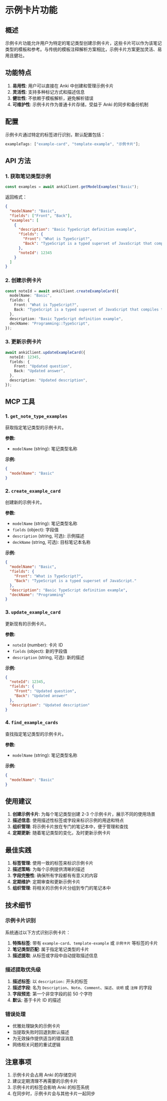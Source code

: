 # 示例卡片功能

## 概述

示例卡片功能允许用户为特定的笔记类型创建示例卡片，这些卡片可以作为该笔记类型的模板和参考。与传统的模板注释解析方案相比，示例卡片方案更加灵活、易用且健壮。

## 功能特点

1. **易用性**: 用户可以直接在 Anki 中创建和管理示例卡片
2. **灵活性**: 支持多种标记方式和描述信息
3. **健壮性**: 不依赖于模板解析，避免解析错误
4. **可维护性**: 示例卡片作为普通卡片存储，受益于 Anki 的同步和备份机制

## 配置

示例卡片通过特定的标签进行识别，默认配置包括：

```typescript
exampleTags: ["example-card", "template-example", "示例卡片"];
```

## API 方法

### 1. 获取笔记类型示例

```typescript
const examples = await ankiClient.getModelExamples("Basic");
```

返回格式：

```json
{
  "modelName": "Basic",
  "fields": ["Front", "Back"],
  "examples": [
    {
      "description": "Basic TypeScript definition example",
      "fields": {
        "Front": "What is TypeScript?",
        "Back": "TypeScript is a typed superset of JavaScript that compiles to plain JavaScript."
      },
      "noteId": 12345
    }
  ]
}
```

### 2. 创建示例卡片

```typescript
const noteId = await ankiClient.createExampleCard({
  modelName: "Basic",
  fields: {
    Front: "What is TypeScript?",
    Back: "TypeScript is a typed superset of JavaScript that compiles to plain JavaScript.",
  },
  description: "Basic TypeScript definition example",
  deckName: "Programming::TypeScript",
});
```

### 3. 更新示例卡片

```typescript
await ankiClient.updateExampleCard({
  noteId: 12345,
  fields: {
    Front: "Updated question",
    Back: "Updated answer",
  },
  description: "Updated description",
});
```

## MCP 工具

### 1. `get_note_type_examples`

获取指定笔记类型的示例卡片。

**参数:**

- `modelName` (string): 笔记类型名称

**示例:**

```json
{
  "modelName": "Basic"
}
```

### 2. `create_example_card`

创建新的示例卡片。

**参数:**

- `modelName` (string): 笔记类型名称
- `fields` (object): 字段值
- `description` (string, 可选): 示例描述
- `deckName` (string, 可选): 目标笔记本名称

**示例:**

```json
{
  "modelName": "Basic",
  "fields": {
    "Front": "What is TypeScript?",
    "Back": "TypeScript is a typed superset of JavaScript."
  },
  "description": "Basic TypeScript definition example",
  "deckName": "Programming"
}
```

### 3. `update_example_card`

更新现有的示例卡片。

**参数:**

- `noteId` (number): 卡片 ID
- `fields` (object): 新的字段值
- `description` (string, 可选): 新的描述

**示例:**

```json
{
  "noteId": 12345,
  "fields": {
    "Front": "Updated question",
    "Back": "Updated answer"
  },
  "description": "Updated description"
}
```

### 4. `find_example_cards`

查找指定笔记类型的示例卡片。

**参数:**

- `modelName` (string): 笔记类型名称

**示例:**

```json
{
  "modelName": "Basic"
}
```

## 使用建议

1. **创建示例卡片**: 为每个笔记类型创建 2-3 个示例卡片，展示不同的使用场景
2. **描述信息**: 使用描述性标签或字段来标识示例的用途和特点
3. **组织管理**: 将示例卡片放在专门的笔记本中，便于管理和查找
4. **定期更新**: 随着笔记类型的变化，及时更新示例卡片

## 最佳实践

1. **标签管理**: 使用一致的标签来标识示例卡片
2. **描述策略**: 为每个示例提供清晰的描述
3. **字段完整性**: 确保所有字段都有有意义的内容
4. **定期维护**: 定期审查和更新示例卡片
5. **组织管理**: 将相关的示例卡片分组到专门的笔记本中

## 技术细节

### 示例卡片识别

系统通过以下方式识别示例卡片：

1. **特殊标签**: 带有 `example-card`、`template-example` 或 `示例卡片` 等标签的卡片
2. **笔记类型匹配**: 属于指定笔记类型的卡片
3. **描述提取**: 从标签或字段中自动提取描述信息

### 描述提取优先级

1. **描述标签**: 以 `description:` 开头的标签
2. **描述字段**: 名为 `Description`、`Note`、`Comment`、`描述`、`说明` 或 `注释` 的字段
3. **字段预览**: 第一个非空字段的前 50 个字符
4. **默认**: 基于卡片 ID 的描述

### 错误处理

- 优雅处理缺失的示例卡片
- 当提取失败时回退到默认描述
- 为无效操作提供适当的错误消息
- 网络相关问题的重试逻辑

## 注意事项

1. 示例卡片会占用 Anki 的存储空间
2. 建议定期清理不再需要的示例卡片
3. 示例卡片的标签会影响 Anki 的标签系统
4. 在同步时，示例卡片会与其他卡片一起同步
